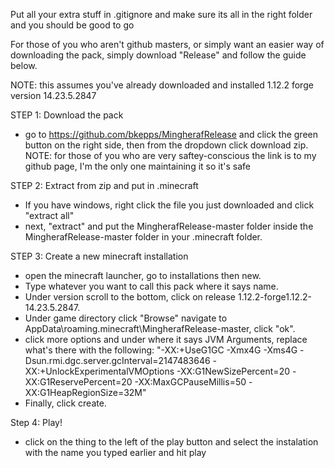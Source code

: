 Put all your extra stuff in .gitignore and make sure its all in the right folder and you should be good to go

For those of you who aren't github masters, or simply want an easier way of downloading the pack, simply download "Release" and follow the guide below.

NOTE: this assumes you've already downloaded and installed 1.12.2 forge version 14.23.5.2847

STEP 1: Download the pack
  
- go to https://github.com/bkepps/MingherafRelease and click the green button on the right side, then from the dropdown click download zip.   
NOTE: for those of you who are very saftey-conscious the link is to my github page, I'm the only one maintaining it so it's safe
	
	
STEP 2: Extract from zip and put in .minecraft
	
- If you have windows, right click the file you just downloaded and click "extract all" 
- next, "extract" and put the MingherafRelease-master folder inside the MingherafRelease-master folder in your .minecraft folder.
	
	
STEP 3: Create a new minecraft installation
	
- open the minecraft launcher, go to installations then new. 
- Type whatever you want to call this pack where it says name. 
- Under version scroll to the bottom, click on release 1.12.2-forge1.12.2-14.23.5.2847. 
- Under game directory click "Browse" navigate to AppData\roaming\.minecraft\MingherafRelease-master, click "ok".
- click more options and under where it says JVM Arguments, replace what's there with the following: 
	"-XX:+UseG1GC -Xmx4G -Xms4G -Dsun.rmi.dgc.server.gcInterval=2147483646 -XX:+UnlockExperimentalVMOptions -XX:G1NewSizePercent=20 -XX:G1ReservePercent=20 -XX:MaxGCPauseMillis=50 -XX:G1HeapRegionSize=32M"
- Finally, click create.


Step 4: Play!

- click on the thing to the left of the play button and select the instalation with the name you typed earlier and hit play
